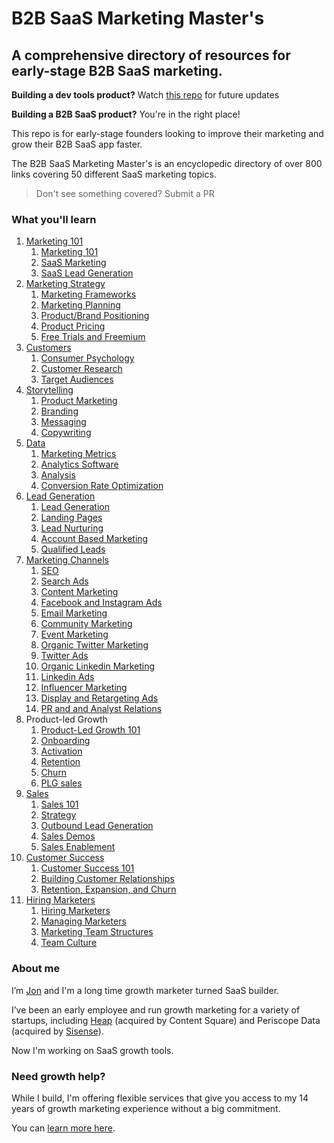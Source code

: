 
# B2B SaaS Marketing Master's
## A comprehensive directory of resources for early-stage B2B SaaS marketing.   

**Building a dev tools product?** Watch [this repo](https://github.com/bishopolis/dev-tools-marketing) for future updates

**Building a B2B SaaS product?** You're in the right place!

This repo is for early-stage founders looking to improve their marketing and grow their B2B SaaS app faster. 

The B2B SaaS Marketing Master's is an encyclopedic directory of over 800 links covering 50 different SaaS marketing topics.

> Don't see something covered? Submit a PR

### What you'll learn

1. [Marketing 101](https://github.com/bishopolis/b2b-saas-marketing/blob/main/marketing-101.md)
    1. [Marketing 101](https://github.com/bishopolis/b2b-saas-marketing/blob/main/marketing-101.md#marketing-101-1)
    2. [SaaS Marketing](https://github.com/bishopolis/b2b-saas-marketing/blob/main/marketing-101.md#saas-marketing)
    3. [SaaS Lead Generation](https://github.com/bishopolis/b2b-saas-marketing/blob/main/marketing-101.md#saas-lead-generation)
2. [Marketing Strategy](https://github.com/bishopolis/b2b-saas-marketing/blob/main/strategy.md)
    1. [Marketing Frameworks](https://github.com/bishopolis/b2b-saas-marketing/blob/main/strategy.md#marketing-frameworks)
    2. [Marketing Planning](https://github.com/bishopolis/b2b-saas-marketing/blob/main/strategy.md#marketing-planning)
    3. [Product/Brand Positioning](https://github.com/bishopolis/b2b-saas-marketing/blob/main/strategy.md#productbrand-positioning)
    4. [Product Pricing](https://github.com/bishopolis/b2b-saas-marketing/blob/main/strategy.md#product-pricing)
    5. [Free Trials and Freemium](https://github.com/bishopolis/b2b-saas-marketing/blob/main/strategy.md#free-trials-and-freemium)
3. [Customers](https://github.com/bishopolis/b2b-saas-marketing/blob/main/customers.md)
    1. [Consumer Psychology](https://github.com/bishopolis/b2b-saas-marketing/blob/main/customers.md#consumer-psychology)
    2. [Customer Research](https://github.com/bishopolis/b2b-saas-marketing/blob/main/customers.md#customer-research)
    3. [Target Audiences](https://github.com/bishopolis/b2b-saas-marketing/blob/main/customers.md#target-audiences)
4. [Storytelling](https://github.com/bishopolis/b2b-saas-marketing/blob/main/storytelling.md)
    1. [Product Marketing](https://github.com/bishopolis/b2b-saas-marketing/blob/main/storytelling.md#product-marketing)
    2. [Branding](https://github.com/bishopolis/b2b-saas-marketing/blob/main/storytelling.md#branding)
    3. [Messaging](https://github.com/bishopolis/b2b-saas-marketing/blob/main/storytelling.md#messaging)
    4. [Copywriting](https://github.com/bishopolis/b2b-saas-marketing/blob/main/storytelling.md#copywriting)
5. [Data](https://github.com/bishopolis/b2b-saas-marketing/blob/main/data.md)
    1. [Marketing Metrics](https://github.com/bishopolis/b2b-saas-marketing/blob/main/data.md#marketing-metrics)
    2. [Analytics Software](https://github.com/bishopolis/b2b-saas-marketing/blob/main/data.md#analytics-software)
    3. [Analysis](https://github.com/bishopolis/b2b-saas-marketing/blob/main/data.md#analysis)
    4. [Conversion Rate Optimization](https://github.com/bishopolis/b2b-saas-marketing/blob/main/data.md#conversion-rate-optimization)
6. [Lead Generation](https://github.com/bishopolis/b2b-saas-marketing/blob/main/lead-generation.md)
    1. [Lead Generation](https://github.com/bishopolis/b2b-saas-marketing/blob/main/lead-generation.md#lead-generation-1)
    2. [Landing Pages](https://github.com/bishopolis/b2b-saas-marketing/blob/main/lead-generation.md#landing-pages)
    3. [Lead Nurturing](https://github.com/bishopolis/b2b-saas-marketing/blob/main/lead-generation.md#lead-nurturing)
    4. [Account Based Marketing](https://github.com/bishopolis/b2b-saas-marketing/blob/main/lead-generation.md#account-based-marketing)
    5. [Qualified Leads](https://github.com/bishopolis/b2b-saas-marketing/blob/main/lead-generation.md#qualified-leads)
7. [Marketing Channels](https://github.com/bishopolis/b2b-saas-marketing/blob/main/marketing-channels.md)
    1. [SEO](https://github.com/bishopolis/b2b-saas-marketing/blob/main/marketing-channels.md#seo)
    2. [Search Ads](https://github.com/bishopolis/b2b-saas-marketing/blob/main/marketing-channels.md#search-ads)
    3. [Content Marketing](https://github.com/bishopolis/b2b-saas-marketing/blob/main/marketing-channels.md#content-marketing)
    4. [Facebook and Instagram Ads](https://github.com/bishopolis/b2b-saas-marketing/blob/main/marketing-channels.md#facebook-and-instagram-ads)
    5. [Email Marketing](https://github.com/bishopolis/b2b-saas-marketing/blob/main/marketing-channels.md#email-marketing)
    6. [Community Marketing](https://github.com/bishopolis/b2b-saas-marketing/blob/main/marketing-channels.md#community-marketing)
    7. [Event Marketing](https://github.com/bishopolis/b2b-saas-marketing/blob/main/marketing-channels.md#event-marketing)
    8. [Organic Twitter Marketing](https://github.com/bishopolis/b2b-saas-marketing/blob/main/marketing-channels.md#organic-twitter-marketing)
    9. [Twitter Ads](https://github.com/bishopolis/b2b-saas-marketing/blob/main/marketing-channels.md#twitter-ads)
    10. [Organic Linkedin Marketing](https://github.com/bishopolis/b2b-saas-marketing/blob/main/marketing-channels.md#organic-linkedin-marketing)
    11. [Linkedin Ads](https://github.com/bishopolis/b2b-saas-marketing/blob/main/marketing-channels.md#linkedin-ads)
    12. [Influencer Marketing](https://github.com/bishopolis/b2b-saas-marketing/blob/main/marketing-channels.md#influencer-marketing)
    13. [Display and Retargeting Ads](https://github.com/bishopolis/b2b-saas-marketing/blob/main/marketing-channels.md#display-and-retargeting-ads)
    14. [PR and and Analyst Relations](https://github.com/bishopolis/b2b-saas-marketing/blob/main/marketing-channels.md#pr-and-and-analyst-relations)
8. Product-led Growth
    1. [Product-Led Growth 101](https://github.com/bishopolis/b2b-saas-marketing/blob/main/product-led-growth.md#product-led-growth-101)
    2. [Onboarding](https://github.com/bishopolis/b2b-saas-marketing/blob/main/product-led-growth.md#onboarding-1)
    3. [Activation](https://github.com/bishopolis/b2b-saas-marketing/blob/main/product-led-growth.md#activation-1)
    4. [Retention](https://github.com/bishopolis/b2b-saas-marketing/blob/main/product-led-growth.md#retention)
    5. [Churn](https://github.com/bishopolis/b2b-saas-marketing/blob/main/product-led-growth.md#churn)
    6. [PLG sales](https://github.com/bishopolis/b2b-saas-marketing/blob/main/product-led-growth.md#plg-sales-1)
10. [Sales](https://github.com/bishopolis/b2b-saas-marketing/blob/main/sales.md)
    1. [Sales 101](https://github.com/bishopolis/b2b-saas-marketing/blob/main/sales.md#sales-101)
    2. [Strategy](https://github.com/bishopolis/b2b-saas-marketing/blob/main/sales.md#strategy)
    3. [Outbound Lead Generation](https://github.com/bishopolis/b2b-saas-marketing/blob/main/sales.md#outbound-lead-generation)
    4. [Sales Demos](https://github.com/bishopolis/b2b-saas-marketing/blob/main/sales.md#sales-demos)
    5. [Sales Enablement](https://github.com/bishopolis/b2b-saas-marketing/blob/main/sales.md#sales-enablement)
11. [Customer Success](https://github.com/bishopolis/b2b-saas-marketing/blob/main/customer-success.md)
    1. [Customer Success 101](https://github.com/bishopolis/b2b-saas-marketing/blob/main/customer-success.md#customer-success-101)
    2. [Building Customer Relationships](https://github.com/bishopolis/b2b-saas-marketing/blob/main/customer-success.md#building-customer-relationships)
    3. [Retention, Expansion, and Churn](https://github.com/bishopolis/b2b-saas-marketing/blob/main/customer-success.md#retention-expansion-and-churn)
12. [Hiring Marketers](https://github.com/bishopolis/b2b-saas-marketing/blob/main/hiring-marketers.md)
    1. [Hiring Marketers](https://github.com/bishopolis/b2b-saas-marketing/blob/main/hiring-marketers.md#hiring-marketers-1)
    2. [Managing Marketers](https://github.com/bishopolis/b2b-saas-marketing/blob/main/hiring-marketers.md#managing-marketers)
    3. [Marketing Team Structures](https://github.com/bishopolis/b2b-saas-marketing/blob/main/hiring-marketers.md#marketing-team-structures)
    4. [Team Culture](https://github.com/bishopolis/b2b-saas-marketing/blob/main/hiring-marketers.md#team-culture)

### About me
I’m [Jon](https://x.com/jonbishop) and I'm a long time growth marketer turned SaaS builder. 

I’ve been an early employee and run growth marketing for a variety of startups, including [Heap](https://www.heap.io/) (acquired by Content Square) and Periscope Data (acquired by [Sisense](https://www.sisense.com/)).

Now I'm working on SaaS growth tools. 

### Need growth help?

While I build, I'm offering flexible services that give you access to my 14 years of growth marketing experience without a big commitment. 

You can [learn more here](https://www.obsaased.co/growth-marketing-services).

